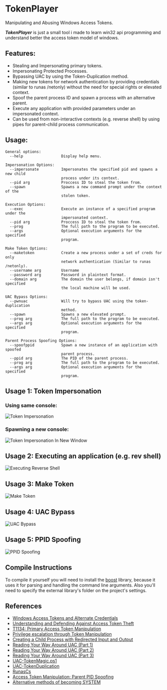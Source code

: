 # TokenPlayer
Manipulating and Abusing Windows Access Tokens.

___TokenPlayer___ is just a small tool i made to learn win32 api programming and understand better the access token model of windows.

## Features:
- Stealing and Impersonating primary tokens.
- Impersonating Protected Processes.
- Bypassing UAC by using the Token-Duplication method.
- Making new tokens for network authentication by providing credentials (similar to runas /netonly) without the need for special rights or elevated context.
- Spoof the parent process ID and spawn a process with an alternative parent.
- Execute any application with provided parameters under an impersonated context.
- Can be used from non-interactive contexts (e.g. reverse shell) by using pipes for parent-child process communication.

## Usage:
```
General options:
  --help                 Display help menu.

Impersonation Options:
  --impersonate          Impersonates the specified pid and spawns a new child
                         process under its context.
  --pid arg              Proccess ID to steal the token from.
  --spawn                Spawns a new command prompt under the context of the
                         stolen token.

Execution Options:
  --exec                 Execute an instance of a specified program under the
                         impersonated context.
  --pid arg              Proccess ID to steal the token from.
  --prog                 The full path to the program to be executed.
  --args                 Optional execution arguments for the specified
                         program.

Make Token Options:
  --maketoken            Create a new process under a set of creds for only
                         network authentication (Similar to runas /netonly).
  --username arg         Username
  --password arg         Password in plaintext format.
  --domain arg           The domain the user belongs, if domain isn't specified
                         the local machine will be used.

UAC Bypass Options:
  --pwnuac               Will try to bypass UAC using the token-duplication
                         method.
  --spawn                Spawns a new elevated prompt.
  --prog arg             The full path to the program to be executed.
  --args arg             Optional execution arguments for the specified
                         program.

Parent Process Spoofing Options:
  --spoofppid            Spawn a new instance of an application with spoofed
                         parent process.
  --ppid arg             The PID of the parent process.
  --prog arg             The full path to the program to be executed.
  --args arg             Optional execution arguments for the specified
                         program.
```

## Usage 1: Token Impersonation
### Using same console:
![Token Impersonation](https://github.com/S1ckB0y1337/TokenPlayer/blob/master/Examples/impersonation.png)
### Spawning a new console:
![Token Impersonation In New Window](https://github.com/S1ckB0y1337/TokenPlayer/blob/master/Examples/impersonationInNewWindow.png)

## Usage 2: Executing an application (e.g. rev shell)
![Executing Reverse Shell](https://github.com/S1ckB0y1337/TokenPlayer/blob/master/Examples/revshellImpersonation.png)

## Usage 3: Make Token
![Make Token](https://github.com/S1ckB0y1337/TokenPlayer/blob/master/Examples/maketoken.png)

## Usage 4: UAC Bypass
![UAC Bypass](https://github.com/S1ckB0y1337/TokenPlayer/blob/master/Examples/uacpwned.png)

## Usage 5: PPID Spoofing
![PPID Spoofing](https://github.com/S1ckB0y1337/TokenPlayer/blob/master/Examples/ppidspoofing.png)

## Compile Instructions
To compile it yourself you will need to install the [boost](https://www.boost.org/) library, because it uses it for parsing and handling the command line arguments. Also you'll need to specify the external library's folder on the project's settings.

## References
- [Windows Access Tokens and Alternate Credentials](https://blog.cobaltstrike.com/2015/12/16/windows-access-tokens-and-alternate-credentials/)
- [Understanding and Defending Against Access Token Theft](https://posts.specterops.io/understanding-and-defending-against-access-token-theft-finding-alternatives-to-winlogon-exe-80696c8a73b)
- [T1134: Primary Access Token Manipulation](https://www.ired.team/offensive-security/privilege-escalation/t1134-access-token-manipulation)
- [Privilege escalation through Token Manipulation](https://hacknpentest.com/privilege-escalation-through-token-manipulation/)
- [Creating a Child Process with Redirected Input and Output](https://docs.microsoft.com/en-us/windows/win32/procthread/creating-a-child-process-with-redirected-input-and-output?redirectedfrom=MSDN)
- [Reading Your Way Around UAC (Part 1)](https://www.tiraniddo.dev/2017/05/reading-your-way-around-uac-part-1.html)
- [Reading Your Way Around UAC (Part 2)](https://www.tiraniddo.dev/2017/05/reading-your-way-around-uac-part-2.html)
- [Reading Your Way Around UAC (Part 3)](https://www.tiraniddo.dev/2017/05/reading-your-way-around-uac-part-3.html)
- [UAC-TokenMagic.ps1](https://github.com/FuzzySecurity/PowerShell-Suite/blob/master/UAC-TokenMagic.ps1)
- [UAC-TokenDuplication](https://github.com/ThunderGunExpress/UAC-TokenDuplication)
- [RunasCs](https://github.com/antonioCoco/RunasCs)
- [Access Token Manipulation: Parent PID Spoofing](https://attack.mitre.org/techniques/T1134/004/)
- [Alternative methods of becoming SYSTEM](https://blog.xpnsec.com/becoming-system/)



